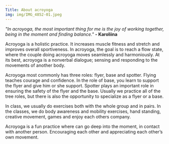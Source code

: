 ```yaml
---
Title: About acroyoga
img: img/IMG_4852-01.jpeg
---
```

*"In acroyoga, the most important thing for me is the joy of working together, 
being in the moment and finding balance."* 
**- Karoliina**

Acroyoga is a holistic practice. It increases muscle fitness and stretch and improves overall 
sportiveness. In acroyoga, the goal is to reach a flow state, where the couple doing acroyoga 
moves seamlessly and harmoniously. At its best, acroyoga is a nonverbal dialogue; sensing and 
responding to the movements of another body.

Acroyoga most commonly has three roles: flyer, base and spotter. Flying teaches courage and 
confidence. In the role of base, you learn to support the flyer and give him or she support. 
Spotter plays an important role in ensuring the safety of the flyer and the base. Usually we 
practice all of the tree roles, but there is also the opportunity to specialize as a flyer or a base.

In class, we usually do exercises both with the whole group and in pairs. In the classes, we do 
body awareness and mobility exercises, hand standing, creative movement, games and enjoy each others company.

Acroyoga is a fun practice where can go deep into the moment, in contact with another person. Encouraging 
each other and appreciating each other’s own movement.
